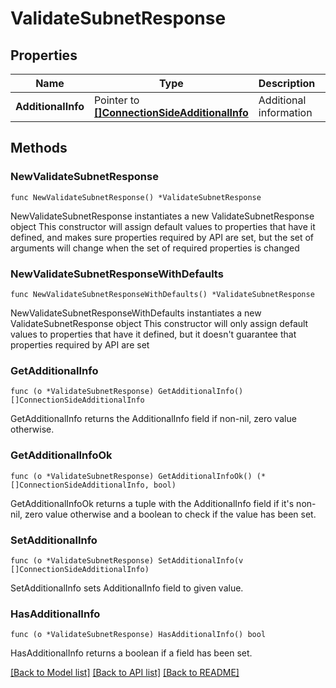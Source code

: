 # ValidateSubnetResponse

## Properties

Name | Type | Description | Notes
------------ | ------------- | ------------- | -------------
**AdditionalInfo** | Pointer to [**[]ConnectionSideAdditionalInfo**](ConnectionSideAdditionalInfo.md) | Additional information | [optional] 

## Methods

### NewValidateSubnetResponse

`func NewValidateSubnetResponse() *ValidateSubnetResponse`

NewValidateSubnetResponse instantiates a new ValidateSubnetResponse object
This constructor will assign default values to properties that have it defined,
and makes sure properties required by API are set, but the set of arguments
will change when the set of required properties is changed

### NewValidateSubnetResponseWithDefaults

`func NewValidateSubnetResponseWithDefaults() *ValidateSubnetResponse`

NewValidateSubnetResponseWithDefaults instantiates a new ValidateSubnetResponse object
This constructor will only assign default values to properties that have it defined,
but it doesn't guarantee that properties required by API are set

### GetAdditionalInfo

`func (o *ValidateSubnetResponse) GetAdditionalInfo() []ConnectionSideAdditionalInfo`

GetAdditionalInfo returns the AdditionalInfo field if non-nil, zero value otherwise.

### GetAdditionalInfoOk

`func (o *ValidateSubnetResponse) GetAdditionalInfoOk() (*[]ConnectionSideAdditionalInfo, bool)`

GetAdditionalInfoOk returns a tuple with the AdditionalInfo field if it's non-nil, zero value otherwise
and a boolean to check if the value has been set.

### SetAdditionalInfo

`func (o *ValidateSubnetResponse) SetAdditionalInfo(v []ConnectionSideAdditionalInfo)`

SetAdditionalInfo sets AdditionalInfo field to given value.

### HasAdditionalInfo

`func (o *ValidateSubnetResponse) HasAdditionalInfo() bool`

HasAdditionalInfo returns a boolean if a field has been set.


[[Back to Model list]](../README.md#documentation-for-models) [[Back to API list]](../README.md#documentation-for-api-endpoints) [[Back to README]](../README.md)


